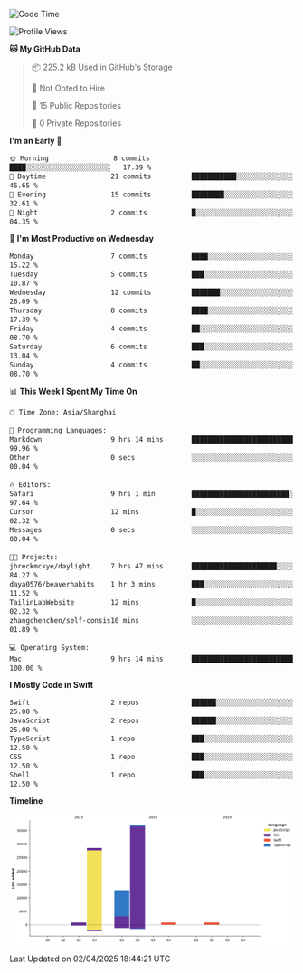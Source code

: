 <!--
**PascalDai/PascalDai** is a ✨ _special_ ✨ repository because its `README.md` (this file) appears on your GitHub profile.

Here are some ideas to get you started:

- 🔭 I’m currently working on ...
- 🌱 I’m currently learning ...
- 👯 I’m looking to collaborate on ...
- 🤔 I’m looking for help with ...
- 💬 Ask me about ...
- 📫 How to reach me: ...
- 😄 Pronouns: ...
- ⚡ Fun fact: ...
-->

<!--START_SECTION:waka-->
![Code Time](http://img.shields.io/badge/Code%20Time-907%20hrs-blue)

![Profile Views](http://img.shields.io/badge/Profile%20Views-0-blue)

**🐱 My GitHub Data** 

> 📦 225.2 kB Used in GitHub's Storage 
 > 
> 🚫 Not Opted to Hire
 > 
> 📜 15 Public Repositories 
 > 
> 🔑 0 Private Repositories 
 > 
**I'm an Early 🐤** 

```text
🌞 Morning                8 commits           ████░░░░░░░░░░░░░░░░░░░░░   17.39 % 
🌆 Daytime                21 commits          ███████████░░░░░░░░░░░░░░   45.65 % 
🌃 Evening                15 commits          ████████░░░░░░░░░░░░░░░░░   32.61 % 
🌙 Night                  2 commits           █░░░░░░░░░░░░░░░░░░░░░░░░   04.35 % 
```
📅 **I'm Most Productive on Wednesday** 

```text
Monday                   7 commits           ████░░░░░░░░░░░░░░░░░░░░░   15.22 % 
Tuesday                  5 commits           ███░░░░░░░░░░░░░░░░░░░░░░   10.87 % 
Wednesday                12 commits          ███████░░░░░░░░░░░░░░░░░░   26.09 % 
Thursday                 8 commits           ████░░░░░░░░░░░░░░░░░░░░░   17.39 % 
Friday                   4 commits           ██░░░░░░░░░░░░░░░░░░░░░░░   08.70 % 
Saturday                 6 commits           ███░░░░░░░░░░░░░░░░░░░░░░   13.04 % 
Sunday                   4 commits           ██░░░░░░░░░░░░░░░░░░░░░░░   08.70 % 
```


📊 **This Week I Spent My Time On** 

```text
🕑︎ Time Zone: Asia/Shanghai

💬 Programming Languages: 
Markdown                 9 hrs 14 mins       █████████████████████████   99.96 % 
Other                    0 secs              ░░░░░░░░░░░░░░░░░░░░░░░░░   00.04 % 

🔥 Editors: 
Safari                   9 hrs 1 min         ████████████████████████░   97.64 % 
Cursor                   12 mins             █░░░░░░░░░░░░░░░░░░░░░░░░   02.32 % 
Messages                 0 secs              ░░░░░░░░░░░░░░░░░░░░░░░░░   00.04 % 

🐱‍💻 Projects: 
jbreckmckye/daylight     7 hrs 47 mins       █████████████████████░░░░   84.27 % 
daya0576/beaverhabits    1 hr 3 mins         ███░░░░░░░░░░░░░░░░░░░░░░   11.52 % 
TailinLabWebsite         12 mins             █░░░░░░░░░░░░░░░░░░░░░░░░   02.32 % 
zhangchenchen/self-consis10 mins             ░░░░░░░░░░░░░░░░░░░░░░░░░   01.89 % 

💻 Operating System: 
Mac                      9 hrs 14 mins       █████████████████████████   100.00 % 
```

**I Mostly Code in Swift** 

```text
Swift                    2 repos             ██████░░░░░░░░░░░░░░░░░░░   25.00 % 
JavaScript               2 repos             ██████░░░░░░░░░░░░░░░░░░░   25.00 % 
TypeScript               1 repo              ███░░░░░░░░░░░░░░░░░░░░░░   12.50 % 
CSS                      1 repo              ███░░░░░░░░░░░░░░░░░░░░░░   12.50 % 
Shell                    1 repo              ███░░░░░░░░░░░░░░░░░░░░░░   12.50 % 
```



**Timeline**

![Lines of Code chart](https://raw.githubusercontent.com/PascalDai/PascalDai/main/assets/bar_graph.png)


 Last Updated on 02/04/2025 18:44:21 UTC
<!--END_SECTION:waka-->
